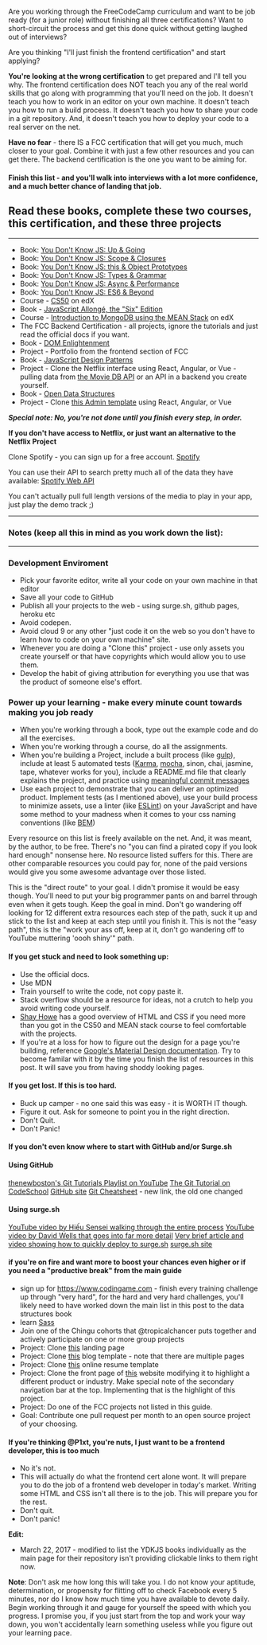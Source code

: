 Are you working through the FreeCodeCamp curriculum and  want to be job ready (for a junior role) without finishing all three certifications? 
Want to short-circuit the process and get this done quick without getting laughed out of interviews?

Are you thinking "I'll just finish the frontend certification" and start applying?

**You're looking at the wrong certification** to get prepared and I'll tell you why. The frontend certification does NOT teach you any of the real world skills that go along with programming that you'll need on the job. It doesn't teach you how to work in an editor on your own machine. It doesn't teach you how to run a build process. It doesn't teach you how to share your code in a git repository. And, it doesn't teach you how to deploy your code to a real server on the net.

**Have no fear** - there IS a FCC certification that will get you much, much closer to your goal. Combine it with just a few other resources and you can get there. The backend certification is the one you want to be aiming for. 

#### Finish this list - and you'll walk into interviews with a lot more confidence, and a much better chance of landing that job.



## Read these books, complete these two courses, this certification, and these three projects


----------
* Book: [You Don't Know JS: Up & Going](https://github.com/getify/You-Dont-Know-JS/blob/master/up%20&%20going/README.md#you-dont-know-js-up--going)    
* Book: [You Don't Know JS: Scope & Closures](https://github.com/getify/You-Dont-Know-JS/blob/master/scope%20&%20closures/README.md#you-dont-know-js-scope--closures)  
* Book: [You Don't Know JS: this & Object Prototypes](https://github.com/getify/You-Dont-Know-JS/blob/master/this%20&%20object%20prototypes/README.md#you-dont-know-js-this--object-prototypes)     
* Book: [You Don't Know JS: Types & Grammar](https://github.com/getify/You-Dont-Know-JS/blob/master/types%20&%20grammar/README.md#you-dont-know-js-types--grammar)   
* Book: [You Don't Know JS: Async & Performance](https://github.com/getify/You-Dont-Know-JS/blob/master/async%20&%20performance/README.md#you-dont-know-js-async--performance)   
* Book: [You Don't Know JS: ES6 & Beyond](https://github.com/getify/You-Dont-Know-JS/blob/master/es6%20&%20beyond/README.md#you-dont-know-js-es6--beyond)   
* Course - [CS50](https://www.edx.org/course/introduction-computer-science-harvardx-cs50x)  on edX
* Book - [JavaScript Allongé, the "Six" Edition](https://leanpub.com/javascriptallongesix)
* Course - [Introduction to MongoDB using the MEAN Stack](https://www.edx.org/course/introduction-mongodb-using-mean-stack-mongodbx-m101x-0) on edX
* The FCC Backend Certification - all projects, ignore the tutorials and just read the official docs if you want.
* Book - [DOM Enlightenment](http://domenlightenment.com/)
* Project - Portfolio from the frontend section of FCC
* Book - [JavaScript Design Patterns](https://addyosmani.com/resources/essentialjsdesignpatterns/book/)
* Project - Clone the Netflix interface using React, Angular, or Vue - pulling data from [the Movie DB API](https://www.themoviedb.org/documentation/api) or an API in a backend you create yourself.
* Book - [Open Data Structures](http://www.aupress.ca/books/120226/ebook/99Z_Morin_2013-Open_Data_Structures.pdf)
* Project - Clone [this Admin template](http://rubix410.sketchpixy.com/ltr/dashboard) using React, Angular, or Vue

**_Special note: No, you're not done until you finish every step, in order._**

**If you don't have access to Netflix, or just want an alternative to the Netflix Project**

Clone Spotify - you can sign up for a free account.
[Spotify](https://www.spotify.com/us/)

You can use their API to search pretty much all of the data they have available:
[Spotify Web API]( https://developer.spotify.com/web-api/ ) 

You can't actually pull full length versions of the media to play in your app, just play the demo track ;)


----------

### Notes (keep all this in mind as you work down the list):

----------

### Development Enviroment
* Pick your favorite editor, write all your code on your own machine in that editor
* Save all your code to GitHub
* Publish all your projects to the web  - using surge.sh, github pages, heroku etc
* Avoid codepen.
* Avoid cloud 9 or any other "just code it on the web so you don't have to learn how to code on your own machine" site.
* Whenever you are doing a "Clone this" project - use only  assets you create yourself or that have copyrights which would allow you to use them.
* Develop the habit of giving attribution for everything you use that was the product of someone else's effort.

### Power up your learning - make every minute count towards making you job ready
* When you're working through a book, type out the example code and do all the exercises.
* When you're working through a course, do all the assignments.
* When you're building a Project, include a built process (like [gulp](http://gulpjs.com/)), include at least 5 automated tests ([Karma](https://karma-runner.github.io/1.0/index.html), [mocha](https://mochajs.org/), sinon, chai, jasmine, tape, whatever works for you), include a README.md file that clearly explains the project, and practice using [meaningful 
commit messages](http://chris.beams.io/posts/git-commit/) 
* Use each project to demonstrate that you can deliver an optimized product. Implement tests (as I mentioned above), use your build process to minimize assets, use a linter (like [ESLint](http://eslint.org/)) on your JavaScript and have some method to your madness when it comes to your css naming conventions (like [BEM](http://getbem.com/introduction/))

Every resource on this list is freely available on the net. And, it was meant, by the author, to be free. There's no "you can find a pirated copy if you look hard enough" nonsense here. No resource listed suffers for this. There are other comparable resources you could pay for, none of the paid versions would give you some awesome advantage over those listed.

This is the "direct route" to your goal. I didn't promise it would be easy though. You'll need to put your big programmer pants on and barrel through even when it gets tough. Keep the goal in mind. Don't go wandering off looking for 12 different extra resources each step of the path, suck it up and stick to the list and keep at each step until you finish it. This is not the "easy path", this is the "work your ass off, keep at it, don't go wandering off to YouTube muttering 'oooh shiny'" path.

#### If you get stuck and need to look something up: 
* Use the official docs.
* Use MDN
* Train yourself to write the code, not copy paste it.
* Stack overflow should be a resource for ideas, not a crutch to help you avoid writing code yourself.
* [Shay Howe](http://learn.shayhowe.com/) has a good overview of HTML and CSS if you need more than you got in the CS50 and MEAN stack course to feel comfortable with the projects.
* If you're at a loss for how to figure out the design for a page you're building, reference [Google's Material Design documentation](https://material.google.com/). Try to become familar with it by the time you finish the list of resources in this post. It will save you from having shoddy looking pages.

#### If you get lost. If this is too hard.
* Buck up camper - no one said this was easy - it is WORTH IT though.
* Figure it out. Ask for someone to point you in the right direction.
* Don't Quit.
* Don't Panic!

#### If you don't even know where to start with GitHub and/or Surge.sh
#### Using GitHub
[thenewboston's Git Tutorials Playlist on YouTube](https://www.youtube.com/playlist?list=PL6gx4Cwl9DGAKWClAD_iKpNC0bGHxGhcx)
[The Git Tutorial on CodeSchool](https://try.github.io/)
[GitHub site](https://github.com/)
[Git Cheatsheet](https://education.github.com/git-cheat-sheet-education.pdf) - new link, the old one changed

#### Using surge.sh
[YouTube video by Hiếu Sensei walking through the entire process](https://www.youtube.com/watch?v=W10ckhQ1H7c)
[YouTube video by David Wells that goes into far more detail](https://www.youtube.com/watch?v=LZA8QVLOinE)
[Very brief article and video showing how to quickly deploy to surge.sh](http://toolsfortheweb.net/hosting/using-surge-for-free-static-site-hosting/)
[surge.sh site](https://surge.sh/)

#### if you're on fire and want more to boost your chances even higher or if you need a "productive break" from the main guide
* sign up for https://www.codingame.com - finish every training challenge up through "very hard", for the hard and very hard challenges, you'll likely need to have worked down the main list in this post to the data structures book
* learn [Sass](http://sass-lang.com/guide)
* Join one of the Chingu cohorts that @tropicalchancer puts together and actively participate on one or more group projects
* Project: Clone [this](https://blackrockdigital.github.io/startbootstrap-creative/)  landing page
* Project: Clone [this](https://blackrockdigital.github.io/startbootstrap-clean-blog/) blog template - note that there are multiple pages
* Project: Clone [this](https://creativemarket.com/ikonome/686585-Material-Resume-Blue/screenshots/#screenshot2) online resume template
* Project: Clone the front page of [this](https://urbanarmorgear.com/) website modifying it to highlight a different product or industry. Make special note of the secondary navigation bar at the top. Implementing that is the highlight of this project.
* Project: Do one of the FCC projects not listed in this guide.
* Goal: Contribute one pull request per month to an open source project of your choosing.

#### If you're thinking @P1xt, you're nuts, I just want to be a frontend developer, this is too much
* No it's not.
* This will actually do what the frontend cert alone wont. It will prepare you to do the job of a frontend web developer in today's market. Writing some HTML and CSS isn't all there is to the job. This will prepare you for the rest.
* Don't quit.
* Don't panic!

**Edit:**

* March 22, 2017 - modified to list the YDKJS books individually as the main page for their repository isn't providing clickable links to them right now.

**Note**: Don't ask me how long this will take you. I do not know your aptitude, determination, or propensity for flitting off to check Facebook every 5 minutes, nor do I know how much time you have available to devote daily. Begin working through it and gauge for yourself the speed with which you progress. I promise you, if you just start from the top and work your way down, you won't accidentally learn something useless while you figure out your learning pace.
